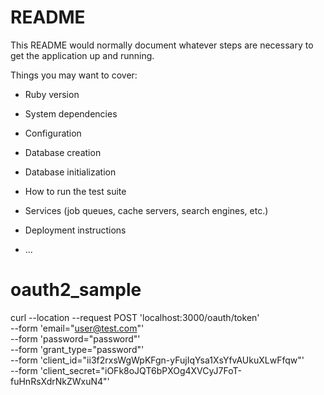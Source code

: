 # README

This README would normally document whatever steps are necessary to get the
application up and running.

Things you may want to cover:

* Ruby version

* System dependencies

* Configuration

* Database creation

* Database initialization

* How to run the test suite

* Services (job queues, cache servers, search engines, etc.)

* Deployment instructions

* ...
# oauth2_sample

curl --location --request POST 'localhost:3000/oauth/token' \
--form 'email="user@test.com"' \
--form 'password="password"' \
--form 'grant_type="password"' \
--form 'client_id="ii3f2rxsWgWpKFgn-yFujIqYsa1XsYfvAUkuXLwFfqw"' \
--form 'client_secret="iOFk8oJQT6bPXOg4XVCyJ7FoT-fuHnRsXdrNkZWxuN4"'
